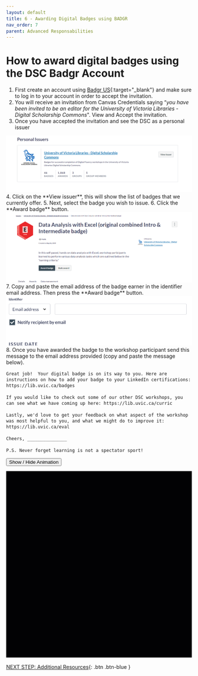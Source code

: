 ```yaml
---
layout: default
title: 6 - Awarding Digital Badges using BADGR
nav_order: 7
parent: Advanced Responsabilities
---
```


# How to award digital badges using the DSC Badgr Account
1. First create an account using [Badgr US](https://badgr.com/auth/login){:target="_blank"}  and make sure to log in to your account in order to accept the invitation.
2. You will receive an invitation from Canvas Credentials saying “_you have been invited to be an editor for the University of Victoria Libraries -Digital Scholarship Commons_". View and Accept the invitation.
3. Once you have accepted the invitation and see the DSC as a personal issuer
<img src="images/issuer.png">
4. Click on the **View issuer**, this will show the list of badges that we currently offer.
5. Next, select the badge you wish to issue.
6. Click the **Award badge** button.
   <img src="images/badge-award.png">
7. Copy and paste the email address of the badge earner in the identifier email address. Then press the **Award badge** button.
 <img src="images/email.png">  
8. Once you have awarded the badge to the workshop participant send this message to the email address provided (copy and paste the message below).

```
Great job!  Your digital badge is on its way to you. Here are instructions on how to add your badge to your LinkedIn certifications: https://lib.uvic.ca/badges

If you would like to check out some of our other DSC workshops, you can see what we have coming up here: https://lib.uvic.ca/curric

Lastly, we'd love to get your feedback on what aspect of the workshop was most helpful to you, and what we might do to improve it: https://lib.uvic.ca/eval

Cheers, _______________

P.S. Never forget learning is not a spectator sport!
```
  <button onclick="toggle('gif1')">Show / Hide Animation </button>
<div id="gif1">
      <img src="images/badgr-digital-badges.gif">
      </div>

 <script>  

    function toggle(input) {
        var x = document.getElementById(input);
        if (x.style.display === "none") {
            x.style.display = "block";
        } else {
            x.style.display = "none";
        }
    }
</script>

[NEXT STEP: Additional Resources](additional-resources.html){: .btn .btn-blue }
